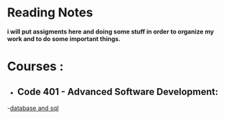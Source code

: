 # Reading Notes
  **i will put assigments here and doing some stuff in order to organize my work and to do some important things.**
# Courses : 
- ## **Code 401 - Advanced Software Development**: 

-[database and sql](sqlpractice.md)
